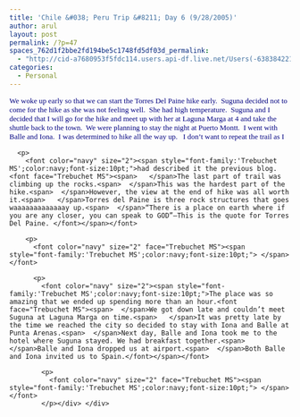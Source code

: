 ```yaml
---
title: 'Chile &#038; Peru Trip &#8211; Day 6 (9/28/2005)'
author: arul
layout: post
permalink: /?p=47
spaces_762d1f2bbe2fd194be5c1748fd5df03d_permalink:
  - "http://cid-a7680953f5fdc114.users.api-df.live.net/Users(-6383842215583694572)/Blogs('A7680953F5FDC114!113')/Entries('A7680953F5FDC114!468')?authkey=NzXxYOsM*PI%24"
categories:
  - Personal
---
```

<div id="msgcns!A7680953F5FDC114!468" class="bvMsg">
  <div>
    <p>
      <font color="navy" size="2"><span style="font-family:'Trebuchet MS';color:navy;font-size:10pt;">We woke up early so that we can start the Torres Del Paine hike early.<font face="Trebuchet MS"><span>  </span>Suguna decided not to come for the hike as she was not feeling well.<span>  </span>She had high temperature.<span>  </span>Suguna and I decided that I will go for the hike and meet up with her at Laguna Marga at 4 and take the shuttle back to the town.<span>  </span>We were planning to stay the night at Puerto Montt.<span>  </span>I went with Balle and Iona.<span>  </span>I was determined to hike all the way up.<span>   </span>I don’t want to repeat the trail as I </font></span></font> 
      
      <p>
        <font color="navy" size="2"><span style="font-family:'Trebuchet MS';color:navy;font-size:10pt;">had described it the previous blog.<font face="Trebuchet MS"><span>   </span>The last part of trail was climbing up the rocks.<span>  </span>This was the hardest part of the hike.<span>  </span>However, the view at the end of hike was all worth it.<span>   </span>Torres del Paine is three rock structures that goes waaaaaaaaaaaaay up.<span>  </span>“There is a place on earth where if you are any closer, you can speak to GOD”—This is the quote for Torres Del Paine. </font></span></font> 
        
        <p>
          <font color="navy" size="2" face="Trebuchet MS"><span style="font-family:'Trebuchet MS';color:navy;font-size:10pt;"> </span></font> 
          
          <p>
            <font color="navy" size="2"><span style="font-family:'Trebuchet MS';color:navy;font-size:10pt;">The place was so amazing that we ended up spending more than an hour.<font face="Trebuchet MS"><span>  </span>We got down late and couldn’t meet Suguna at Laguna Marga on time.<span>   </span>It was pretty late by the time we reached the city so decided to stay with Iona and Balle at Punta Arenas.<span>  </span>Next day, Balle and Iona took me to the hotel where Suguna stayed. We had breakfast together.<span>  </span>Balle and Iona dropped us at airport.<span>  </span>Both Balle and Iona invited us to Spain.</font></span></font> 
            
            <p>
              <font color="navy" size="2" face="Trebuchet MS"><span style="font-family:'Trebuchet MS';color:navy;font-size:10pt;"> </span></font>
            </p></div> </div>